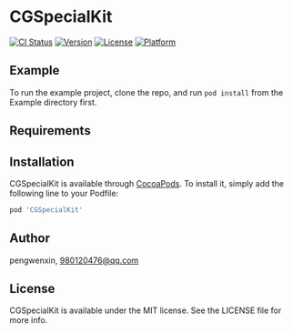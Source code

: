 # CGSpecialKit

[![CI Status](https://img.shields.io/travis/pengwenxin/CGSpecialKit.svg?style=flat)](https://travis-ci.org/pengwenxin/CGSpecialKit)
[![Version](https://img.shields.io/cocoapods/v/CGSpecialKit.svg?style=flat)](https://cocoapods.org/pods/CGSpecialKit)
[![License](https://img.shields.io/cocoapods/l/CGSpecialKit.svg?style=flat)](https://cocoapods.org/pods/CGSpecialKit)
[![Platform](https://img.shields.io/cocoapods/p/CGSpecialKit.svg?style=flat)](https://cocoapods.org/pods/CGSpecialKit)

## Example

To run the example project, clone the repo, and run `pod install` from the Example directory first.

## Requirements

## Installation

CGSpecialKit is available through [CocoaPods](https://cocoapods.org). To install
it, simply add the following line to your Podfile:

```ruby
pod 'CGSpecialKit'
```

## Author

pengwenxin, 980120476@qq.com

## License

CGSpecialKit is available under the MIT license. See the LICENSE file for more info.
